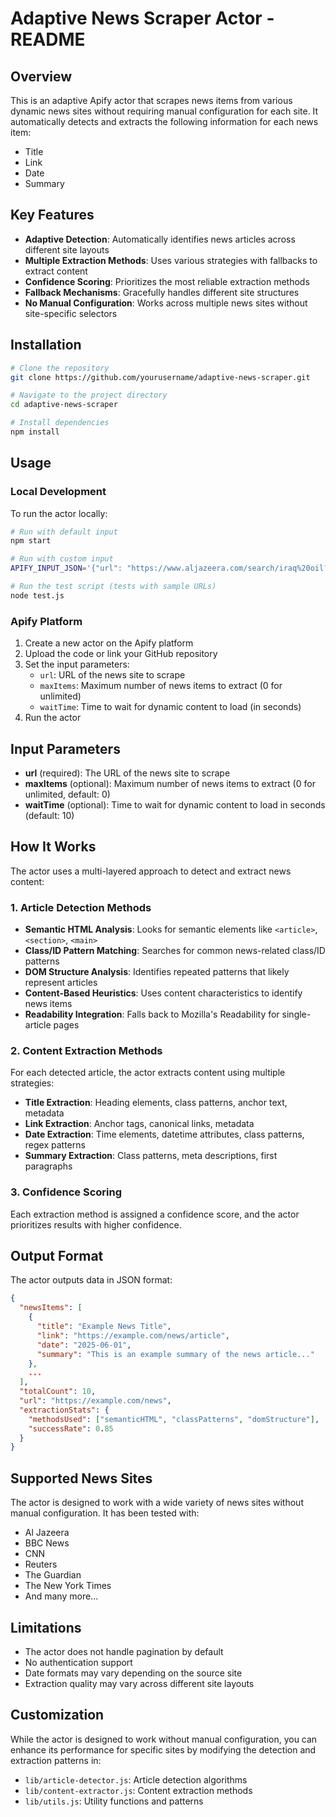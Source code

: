 # Adaptive News Scraper Actor - README

## Overview
This is an adaptive Apify actor that scrapes news items from various dynamic news sites without requiring manual configuration for each site. It automatically detects and extracts the following information for each news item:
- Title
- Link
- Date
- Summary

## Key Features

- **Adaptive Detection**: Automatically identifies news articles across different site layouts
- **Multiple Extraction Methods**: Uses various strategies with fallbacks to extract content
- **Confidence Scoring**: Prioritizes the most reliable extraction methods
- **Fallback Mechanisms**: Gracefully handles different site structures
- **No Manual Configuration**: Works across multiple news sites without site-specific selectors

## Installation

```bash
# Clone the repository
git clone https://github.com/yourusername/adaptive-news-scraper.git

# Navigate to the project directory
cd adaptive-news-scraper

# Install dependencies
npm install
```

## Usage

### Local Development
To run the actor locally:

```bash
# Run with default input
npm start

# Run with custom input
APIFY_INPUT_JSON='{"url": "https://www.aljazeera.com/search/iraq%20oil?sort=date", "maxItems": 10, "waitTime": 15}' npm start

# Run the test script (tests with sample URLs)
node test.js
```

### Apify Platform
1. Create a new actor on the Apify platform
2. Upload the code or link your GitHub repository
3. Set the input parameters:
   - `url`: URL of the news site to scrape
   - `maxItems`: Maximum number of news items to extract (0 for unlimited)
   - `waitTime`: Time to wait for dynamic content to load (in seconds)
4. Run the actor

## Input Parameters

- **url** (required): The URL of the news site to scrape
- **maxItems** (optional): Maximum number of news items to extract (0 for unlimited, default: 0)
- **waitTime** (optional): Time to wait for dynamic content to load in seconds (default: 10)

## How It Works

The actor uses a multi-layered approach to detect and extract news content:

### 1. Article Detection Methods
- **Semantic HTML Analysis**: Looks for semantic elements like `<article>`, `<section>`, `<main>`
- **Class/ID Pattern Matching**: Searches for common news-related class/ID patterns
- **DOM Structure Analysis**: Identifies repeated patterns that likely represent articles
- **Content-Based Heuristics**: Uses content characteristics to identify news items
- **Readability Integration**: Falls back to Mozilla's Readability for single-article pages

### 2. Content Extraction Methods
For each detected article, the actor extracts content using multiple strategies:

- **Title Extraction**: Heading elements, class patterns, anchor text, metadata
- **Link Extraction**: Anchor tags, canonical links, metadata
- **Date Extraction**: Time elements, datetime attributes, class patterns, regex patterns
- **Summary Extraction**: Class patterns, meta descriptions, first paragraphs

### 3. Confidence Scoring
Each extraction method is assigned a confidence score, and the actor prioritizes results with higher confidence.

## Output Format

The actor outputs data in JSON format:

```json
{
  "newsItems": [
    {
      "title": "Example News Title",
      "link": "https://example.com/news/article",
      "date": "2025-06-01",
      "summary": "This is an example summary of the news article..."
    },
    ...
  ],
  "totalCount": 10,
  "url": "https://example.com/news",
  "extractionStats": {
    "methodsUsed": ["semanticHTML", "classPatterns", "domStructure"],
    "successRate": 0.85
  }
}
```

## Supported News Sites

The actor is designed to work with a wide variety of news sites without manual configuration. It has been tested with:

- Al Jazeera
- BBC News
- CNN
- Reuters
- The Guardian
- The New York Times
- And many more...

## Limitations

- The actor does not handle pagination by default
- No authentication support
- Date formats may vary depending on the source site
- Extraction quality may vary across different site layouts

## Customization

While the actor is designed to work without manual configuration, you can enhance its performance for specific sites by modifying the detection and extraction patterns in:

- `lib/article-detector.js`: Article detection algorithms
- `lib/content-extractor.js`: Content extraction methods
- `lib/utils.js`: Utility functions and patterns

